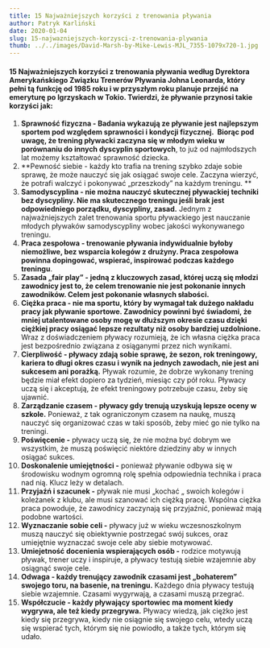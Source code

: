 ```yaml
---
title: 15 Najważniejszych korzyści z trenowania pływania
author: Patryk Karliński
date: 2020-01-04
slug: 15-najwazniejszych-korzysci-z-trenowania-plywania
thumb: ../../images/David-Marsh-by-Mike-Lewis-MJL_7355-1079x720-1.jpg
---
```


#### 15 Najważniejszych korzyści z trenowania pływania według Dyrektora Amerykańskiego Związku Trenerów Pływania Johna Leonarda, który pełni tą funkcję od 1985 roku i w przyszłym roku planuje przejść na emeryturę po Igrzyskach w Tokio. Twierdzi, że pływanie przynosi takie korzyści jak:

1. **Sprawność fizyczna - Badania wykazują ze pływanie jest najlepszym sportem pod względem sprawności i kondycji fizycznej.  Biorąc pod uwagę, że trening pływacki zaczyna się w młodym wieku w porównaniu do innych dyscyplin sportowych**, to już od najmłodszych lat możemy kształtować sprawność dziecka.
2. **Pewność siebie - każdy kto trafia na trening szybko zdaje sobie sprawę, że może nauczyć się jak osiągać swoje cele. Zaczyna wierzyć, że potrafi walczyć i pokonywać „przeszkody” na każdym treningu. **
3. **Samodyscyplina - nie można nauczyć skutecznej pływackiej techniki bez dyscypliny. Nie ma skutecznego treningu jeśli brak jest odpowiedniego porządku, dyscypliny, zasad.** Jednym z najważniejszych zalet trenowania sportu pływackiego jest nauczanie młodych pływaków samodyscypliny wobec jakości wykonywanego treningu.
4. **Praca zespołowa - trenowanie pływania indywidualnie byłoby niemożliwe, bez wsparcia kolegów z drużyny. Praca zespołowa powinna dopingować, wspierać, inspirować podczas każdego treningu**.
5. **Zasada „fair play” - jedną z kluczowych zasad, której uczą się młodzi zawodnicy jest to, że celem trenowanie nie jest pokonanie innych zawodników. Celem jest pokonanie własnych słabości.**
6. **Ciężka praca - nie ma sportu, który by wymagał tak dużego nakładu pracy jak pływanie sportowe. Zawodnicy powinni być świadomi, że mniej utalentowane osoby mogę w dłuższym okresie czasu dzięki ciężkiej pracy osiągać lepsze rezultaty niż osoby bardziej uzdolnione.** Wraz z doświadczeniem pływacy rozumieją, że ich własna ciężka praca jest bezpośrednio związana z osiąganymi przez nich wynikami.
7. **Cierpliwość - pływacy zdają sobie sprawę, że sezon, rok treningowy, kariera to długi okres czasu i wynik na jednych zawodach, nie jest ani sukcesem ani porażką.** Pływak rozumie, że dobrze wykonany trening będzie miał efekt dopiero za tydzień, miesiąc czy pół roku. Pływacy uczą się i akceptują, że efekt treningowy potrzebuje czasu, żeby się ujawnić.
8. **Zarządzanie czasem - pływacy gdy trenują uzyskują lepsze oceny w szkole.** Ponieważ, z tak ograniczonym czasem na naukę, muszą nauczyć się organizować czas w taki sposób, żeby mieć go nie tylko na treningi.
9. **Poświęcenie -** pływacy uczą się, że nie można być dobrym we wszystkim, że muszą poświęcić niektóre dziedziny aby w innych osiągać sukces.
10. **Doskonalenie umiejętności -** ponieważ pływanie odbywa się w środowisku wodnym ogromną rolę spełnia odpowiednia technika i praca nad nią. Klucz leży w detalach.
11. **Przyjaźń i szacunek -** pływak nie musi „kochać „ swoich kolegów i koleżanek z klubu, ale musi szanować ich ciężką pracę. Wspólna ciężka praca powoduje, że zawodnicy zaczynają się przyjaźnić, ponieważ mają podobne wartości.
12. **Wyznaczanie sobie celi -** pływacy już w wieku wczesnoszkolnym muszą nauczyć się obiektywnie postrzegać swój sukces, oraz umiejętnie wyznaczać swoje cele aby siebie motywować.
13. **Umiejetność docenienia wspierających osób -** rodzice motywują pływak, trener uczy i inspiruje, a pływacy testują siebie wzajemnie aby osiągnąć swoje cele.
14. **Odwaga - każdy trenujący zawodnik czasami jest „bohaterem” swojego toru, na basenie, na treningu.** Każdego dnia pływacy testują siebie wzajemnie. Czasami wygyrwają, a czasami muszą przegrać.
15. **Współczucie - każdy pływający sportowiec ma moment kiedy wygrywa, ale też kiedy przegrywa.** Pływacy wiedzą, jak ciężko jest kiedy się przegrywa, kiedy nie osiągnie się swojego celu, wtedy uczą się wspierać tych, którym się nie powiodło, a także tych, którym się udało.
